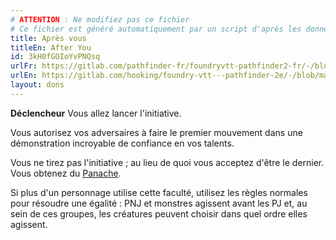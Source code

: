 ```yaml
---
# ATTENTION : Ne modifiez pas ce fichier
# Ce fichier est généré automatiquement par un script d'après les données du module Foundry VTT officiel et de sa traduction
title: Après vous
titleEn: After You
id: 3kH0fGOIoYvPNQsq
urlFr: https://gitlab.com/pathfinder-fr/foundryvtt-pathfinder2-fr/-/blob/master/data/feats/3kH0fGOIoYvPNQsq.htm
urlEn: https://gitlab.com/hooking/foundry-vtt---pathfinder-2e/-/blob/master/packs/data/feats.db/after-you.json
layout: dons
---
```

**Déclencheur** Vous allez lancer l'initiative.

Vous autorisez vos adversaires à faire le premier mouvement dans une démonstration incroyable de confiance en vos talents.

Vous ne tirez pas l'initiative ; au lieu de quoi vous acceptez d'être le dernier. Vous obtenez du [Panache](../capacité-classe/panache.md).

Si plus d'un personnage utilise cette faculté, utilisez les règles normales pour résoudre une égalité : PNJ et monstres agissent avant les PJ et, au sein de ces groupes, les créatures peuvent choisir dans quel ordre elles agissent.

